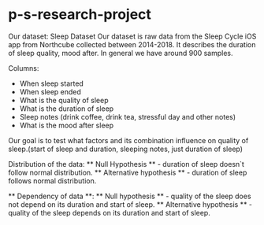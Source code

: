 # p-s-research-project
Our dataset:
Sleep Dataset
Our dataset is raw data from the Sleep Cycle iOS app from Northcube collected between 2014-2018. It describes the duration of sleep quality, mood after. In general we have around 900 samples.

Columns:
* When sleep started
* When sleep ended
* What is the quality of sleep
* What is the duration of sleep
* Sleep notes (drink coffee, drink tea, stressful day and other notes)
* What is the mood after sleep

Our goal is to test what factors and its combination influence on quality of sleep.(start of sleep and duration, sleeping notes, just duration of sleep)

Distribution of the data:
** Null Hypothesis ** - duration of sleep doesn`t follow normal distribution.
** Alternative hypothesis ** - duration of sleep follows normal distribution.

** Dependency of data **:
** Null hypothesis ** - quality of the sleep does not depend on its duration and start of sleep.
** Alternative hypothesis ** -quality of the sleep depends on its duration and start of sleep.
